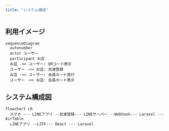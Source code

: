 ```yaml
---
title: "システム構成"
---
```


## 利用イメージ

```mermaid
sequenceDiagram
  autonumber
  actor ユーザー
  participant お店
  お店 ->> ユーザー: QRコード表示
  ユーザー ->> お店: 友達登録
  お店 ->> ユーザー: 会員カード発行
  ユーザー ->> お店: 会員カード表示
```

## システム構成図

```mermaid
flowchart LR
  スマホ --- LINEアプリ --友達登録--- LINEサーバー --Webhook--- Laravel --- AirTable
  LINEアプリ --LIFF--- React --- Laravel
```
